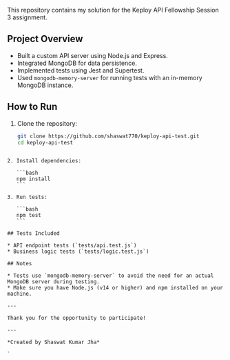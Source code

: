 
This repository contains my solution for the Keploy API Fellowship Session 3 assignment.

## Project Overview

- Built a custom API server using Node.js and Express.
- Integrated MongoDB for data persistence.
- Implemented tests using Jest and Supertest.
- Used `mongodb-memory-server` for running tests with an in-memory MongoDB instance.

## How to Run

1. Clone the repository:

   ```bash
   git clone https://github.com/shaswat770/keploy-api-test.git
   cd keploy-api-test
````

2. Install dependencies:

   ```bash
   npm install
   ```

3. Run tests:

   ```bash
   npm test
   ```

## Tests Included

* API endpoint tests (`tests/api.test.js`)
* Business logic tests (`tests/logic.test.js`)

## Notes

* Tests use `mongodb-memory-server` to avoid the need for an actual MongoDB server during testing.
* Make sure you have Node.js (v14 or higher) and npm installed on your machine.

---

Thank you for the opportunity to participate!

---

*Created by Shaswat Kumar Jha*

`
